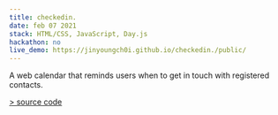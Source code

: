 ```yaml
---
title: checkedin.
date: feb 07 2021
stack: HTML/CSS, JavaScript, Day.js
hackathon: no
live_demo: https://jinyoungch0i.github.io/checkedin./public/
---
```


A web calendar that reminds users when to get in touch with registered contacts.

[> source code](https://github.com/jinyoungch0i/checkedin.)
